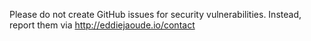 Please do not create GitHub issues for security vulnerabilities. Instead, report them via http://eddiejaoude.io/contact
